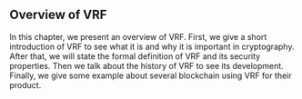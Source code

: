 ## Overview of VRF

In this chapter, we present an overview of VRF. First, we give a short introduction of VRF to see what it is and why it is important in cryptography. After that, we will state the formal definition of VRF and its security properties. Then we talk about the history of VRF to see its development. Finally, we give some example about several blockchain using VRF for their product.

